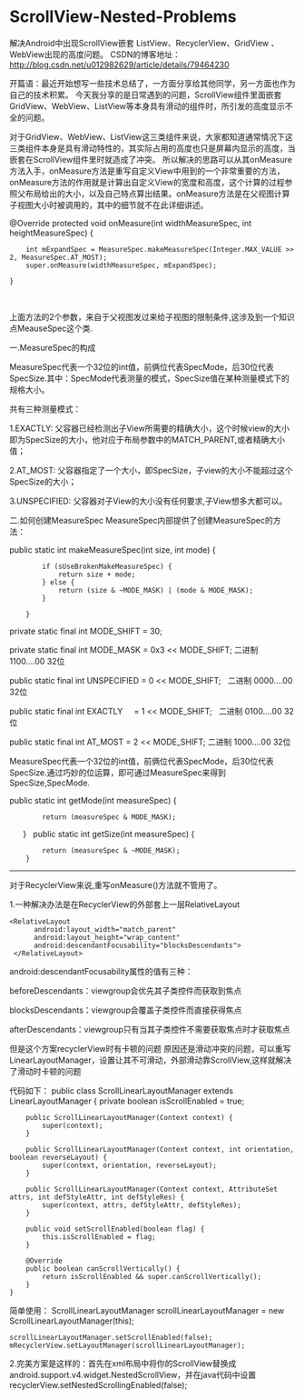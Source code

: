 # ScrollView-Nested-Problems
解决Android中出现ScrollView嵌套 ListView、RecyclerView、GridView 、WebView出现的高度问题。
CSDN的博客地址：http://blog.csdn.net/u012982629/article/details/79464230

开篇语：最近开始想写一些技术总结了，一方面分享给其他同学，另一方面也作为自己的技术积累。
今天我分享的是日常遇到的问题，ScrollView组件里面嵌套GridView、WebView、ListView等本身具有滑动的组件时，所引发的高度显示不全的问题。

对于GridView、WebView、ListView这三类组件来说，大家都知道通常情况下这三类组件本身是具有滑动特性的，其实际占用的高度也只是屏幕内显示的高度，当嵌套在ScrollView组件里时就造成了冲突。
所以解决的思路可以从其onMeasure方法入手，onMeasure方法是重写自定义View中用到的一个非常重要的方法，onMeasure方法的作用就是计算出自定义View的宽度和高度，这个计算的过程参照父布局给出的大小，以及自己特点算出结果。onMeasure方法是在父视图计算子视图大小时被调用的，其中的细节就不在此详细讲述。

  @Override
    protected void onMeasure(int widthMeasureSpec, int heightMeasureSpec) {
    
        int mExpandSpec = MeasureSpec.makeMeasureSpec(Integer.MAX_VALUE >> 2, MeasureSpec.AT_MOST);
        super.onMeasure(widthMeasureSpec, mExpandSpec);
        
    }
    
    
上面方法的2个参数，来自于父视图发过来给子视图的限制条件,这涉及到一个知识点MeauseSpec这个类.

一.MeasureSpec的构成

MeasureSpec代表一个32位的int值，前俩位代表SpecMode，后30位代表SpecSize.其中：SpecMode代表测量的模式，SpecSize值在某种测量模式下的规格大小。

共有三种测量模式： 

1.EXACTLY: 父容器已经检测出子View所需要的精确大小，这个时候view的大小即为SpecSize的大小，他对应于布局参数中的MATCH_PARENT,或者精确大小值；

2.AT_MOST: 父容器指定了一个大小，即SpecSize，子view的大小不能超过这个SpecSize的大小；

3.UNSPECIFIED: 父容器对子View的大小没有任何要求,子View想多大都可以。


二.如何创建MeasureSpec
MeasureSpec内部提供了创建MeasureSpec的方法：

public static int makeMeasureSpec(int size, int mode) {

            if (sUseBrokenMakeMeasureSpec) {
                return size + mode;
            } else {
                return (size & ~MODE_MASK) | (mode & MODE_MASK);
            }
            
        }

private static final int MODE_SHIFT = 30;

private static final int MODE_MASK  = 0x3 << MODE_SHIFT; 二进制 1100....00 32位

public static final int UNSPECIFIED = 0 << MODE_SHIFT;   二进制 0000....00 32位

public static final int EXACTLY     = 1 << MODE_SHIFT;   二进制 0100....00 32位

public static final int AT_MOST     = 2 << MODE_SHIFT;   二进制 1000....00 32位
  
MeasureSpec代表一个32位的int值，前俩位代表SpecMode，后30位代表SpecSize.通过巧妙的位运算，即可通过MeasureSpec来得到SpecSize,SpecMode.

public static int getMode(int measureSpec) {

            return (measureSpec & MODE_MASK);  
        }
  
public static int getSize(int measureSpec) {

            return (measureSpec & ~MODE_MASK);
        }

---------------------------------------------------------------------------------------------
对于RecyclerView来说,重写onMeasure()方法就不管用了。

1.一种解决办法是在RecyclerView的外部套上一层RelativeLayout

    <RelativeLayout
          android:layout_width="match_parent"
          android:layout_height="wrap_content"
          android:descendantFocusability="blocksDescendants">
     </RelativeLayout>

android:descendantFocusability属性的值有三种： 

beforeDescendants：viewgroup会优先其子类控件而获取到焦点 

blocksDescendants：viewgroup会覆盖子类控件而直接获得焦点 

afterDescendants：viewgroup只有当其子类控件不需要获取焦点时才获取焦点

但是这个方案recyclerView时有卡顿的问题
原因还是滑动冲突的问题，可以重写LinearLayoutManager，设置让其不可滑动，外部滑动靠ScrollView,这样就解决了滑动时卡顿的问题 

代码如下：
    public class ScrollLinearLayoutManager extends LinearLayoutManager {
        private boolean isScrollEnabled = true;

        public ScrollLinearLayoutManager(Context context) {
            super(context);
        }

        public ScrollLinearLayoutManager(Context context, int orientation, boolean reverseLayout) {
            super(context, orientation, reverseLayout);
        }

        public ScrollLinearLayoutManager(Context context, AttributeSet attrs, int defStyleAttr, int defStyleRes) {
            super(context, attrs, defStyleAttr, defStyleRes);
        }

        public void setScrollEnabled(boolean flag) {
            this.isScrollEnabled = flag;
        }

        @Override
        public boolean canScrollVertically() {
            return isScrollEnabled && super.canScrollVertically();
        }
    }

简单使用：
    ScrollLinearLayoutManager scrollLinearLayoutManager = new ScrollLinearLayoutManager(this);
    
    scrollLinearLayoutManager.setScrollEnabled(false);
    mRecyclerView.setLayoutManager(scrollLinearLayoutManager);

2.完美方案是这样的：首先在xml布局中将你的ScrollView替换成android.support.v4.widget.NestedScrollView，并在java代码中设置recyclerView.setNestedScrollingEnabled(false);












